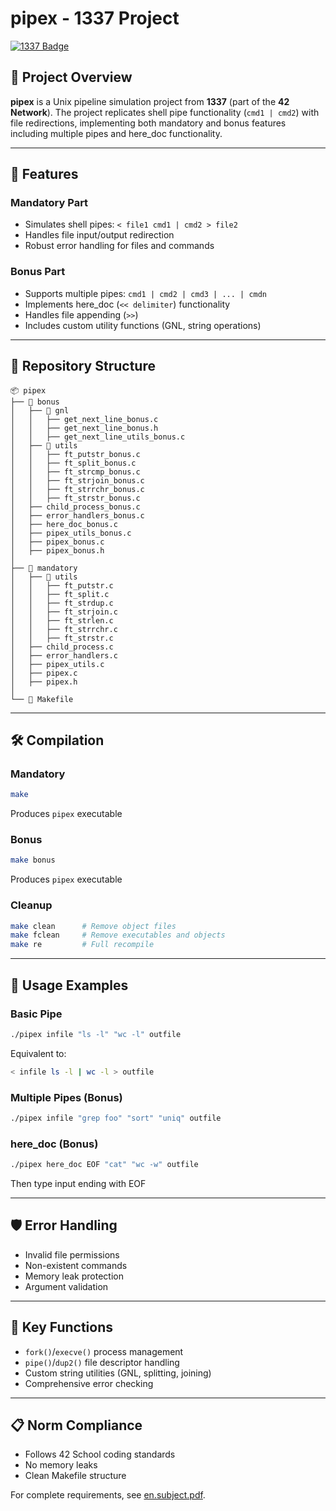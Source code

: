 # pipex - 1337 Project  

[![1337 Badge](https://img.shields.io/badge/1337-Project-blue)](https://www.42network.org/)  

## 📜 Project Overview  

**pipex** is a Unix pipeline simulation project from **1337** (part of the **42 Network**). The project replicates shell pipe functionality (`cmd1 | cmd2`) with file redirections, implementing both mandatory and bonus features including multiple pipes and here_doc functionality.

---

## 🚀 Features  

### Mandatory Part  
- Simulates shell pipes: `< file1 cmd1 | cmd2 > file2`  
- Handles file input/output redirection  
- Robust error handling for files and commands  

### Bonus Part  
- Supports multiple pipes: `cmd1 | cmd2 | cmd3 | ... | cmdn`  
- Implements here_doc (`<< delimiter`) functionality  
- Handles file appending (`>>`)  
- Includes custom utility functions (GNL, string operations)  

---

## 📂 Repository Structure  

```plaintext
📦 pipex
├── 📂 bonus
│   ├── 📂 gnl
│   │   ├── get_next_line_bonus.c
│   │   ├── get_next_line_bonus.h
│   │   ├── get_next_line_utils_bonus.c
│   ├── 📂 utils
│   │   ├── ft_putstr_bonus.c
│   │   ├── ft_split_bonus.c
│   │   ├── ft_strcmp_bonus.c
│   │   ├── ft_strjoin_bonus.c
│   │   ├── ft_strrchr_bonus.c
│   │   ├── ft_strstr_bonus.c
│   ├── child_process_bonus.c
│   ├── error_handlers_bonus.c
│   ├── here_doc_bonus.c
│   ├── pipex_utils_bonus.c
│   ├── pipex_bonus.c
│   ├── pipex_bonus.h
│
├── 📂 mandatory
│   ├── 📂 utils
│   │   ├── ft_putstr.c
│   │   ├── ft_split.c
│   │   ├── ft_strdup.c
│   │   ├── ft_strjoin.c
│   │   ├── ft_strlen.c
│   │   ├── ft_strrchr.c
│   │   ├── ft_strstr.c
│   ├── child_process.c
│   ├── error_handlers.c
│   ├── pipex_utils.c
│   ├── pipex.c
│   ├── pipex.h
│
└── 📜 Makefile
```

---

## 🛠️ Compilation  

### Mandatory  
```bash
make
```
Produces `pipex` executable  

### Bonus  
```bash
make bonus
```
Produces `pipex` executable  

### Cleanup  
```bash
make clean      # Remove object files
make fclean     # Remove executables and objects
make re         # Full recompile
```

---

## 📖 Usage Examples  

### Basic Pipe  
```bash
./pipex infile "ls -l" "wc -l" outfile
```
Equivalent to:  
```bash
< infile ls -l | wc -l > outfile
```

### Multiple Pipes (Bonus)  
```bash
./pipex infile "grep foo" "sort" "uniq" outfile
```

### here_doc (Bonus)  
```bash
./pipex here_doc EOF "cat" "wc -w" outfile
```
Then type input ending with EOF

---

## 🛡️ Error Handling  
- Invalid file permissions  
- Non-existent commands  
- Memory leak protection  
- Argument validation  

---

## 🌟 Key Functions  
- `fork()`/`execve()` process management  
- `pipe()`/`dup2()` file descriptor handling  
- Custom string utilities (GNL, splitting, joining)  
- Comprehensive error checking  

---

## 📋 Norm Compliance  
- Follows 42 School coding standards  
- No memory leaks  
- Clean Makefile structure

For complete requirements, see [en.subject.pdf](subject/en.subject.pdf).
